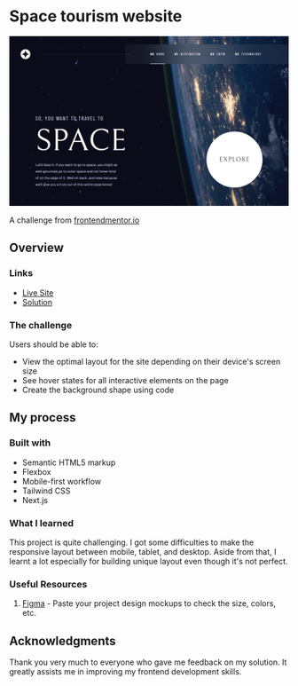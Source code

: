# Space tourism website

<!-- screenshots here -->

![](./screenshot.png)

A challenge from [frontendmentor.io](https://www.frontendmentor.io/)

## Overview

### Links

- [Live Site](https://space-tourism-boedegoat.vercel.app/)
- [Solution](https://www.frontendmentor.io/solutions/space-tourism-app-with-nextjs-tailwind-css-phx1gIWDx)

### The challenge

Users should be able to:

- View the optimal layout for the site depending on their device's screen size
- See hover states for all interactive elements on the page
- Create the background shape using code

## My process

### Built with

- Semantic HTML5 markup
- Flexbox
- Mobile-first workflow
- Tailwind CSS
- Next.js

### What I learned

This project is quite challenging. I got some difficulties to make the responsive layout between mobile, tablet, and desktop. Aside from that, I learnt a lot especially for building unique layout even though it's not perfect.

### Useful Resources

1. [Figma](https://www.figma.com/) - Paste your project design mockups to check the size, colors, etc.

## Acknowledgments

Thank you very much to everyone who gave me feedback on my solution. It greatly assists me in improving my frontend development skills.
